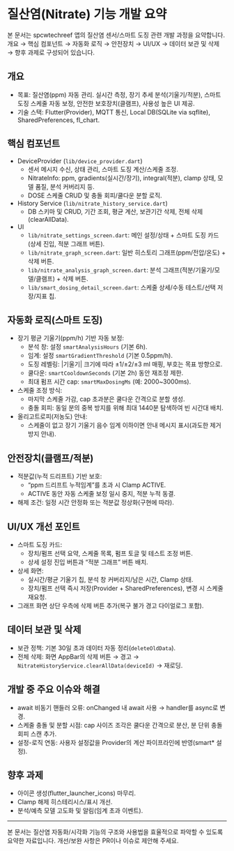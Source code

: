 # 질산염(Nitrate) 기능 개발 요약

본 문서는 spcwtechreef 앱의 질산염 센서/스마트 도징 관련 개발 과정을 요약합니다. 개요 → 핵심 컴포넌트 → 자동화 로직 → 안전장치 → UI/UX → 데이터 보관 및 삭제 → 향후 과제로 구성되어 있습니다.

## 개요
- 목표: 질산염(ppm) 자동 관리. 실시간 측정, 장기 추세 분석(기울기/적분), 스마트 도징 스케줄 자동 보정, 안전한 보호장치(클램프), 사용성 높은 UI 제공.
- 기술 스택: Flutter(Provider), MQTT 통신, Local DB(SQLite via sqflite), SharedPreferences, fl_chart.

## 핵심 컴포넌트
- DeviceProvider (`lib/device_provider.dart`)
  - 센서 메시지 수신, 상태 관리, 스마트 도징 계산/스케줄 조정.
  - NitrateInfo: ppm, gradients(실시간/장기), integral(적분), clamp 상태, 모델 품질, 분석 커버리지 등.
  - DOSE 스케줄 CRUD 및 충돌 회피/쿨다운 분할 로직.
- History Service (`lib/nitrate_history_service.dart`)
  - DB 스키마 및 CRUD, 기간 조회, 평균 계산, 보관기간 삭제, 전체 삭제(clearAllData).
- UI
  - `lib/nitrate_settings_screen.dart`: 메인 설정/상태 + 스마트 도징 카드(상세 진입, 적분 그래프 버튼).
  - `lib/nitrate_graph_screen.dart`: 일반 히스토리 그래프(ppm/전압/온도) + 삭제 버튼.
  - `lib/nitrate_analysis_graph_screen.dart`: 분석 그래프(적분/기울기/모델/클램프) + 삭제 버튼.
  - `lib/smart_dosing_detail_screen.dart`: 스케줄 상세/수동 테스트/선택 저장/지표 칩.

## 자동화 로직(스마트 도징)
- 장기 평균 기울기(ppm/h) 기반 자동 보정:
  - 분석 창: 설정 `smartAnalysisHours` (기본 6h).
  - 임계: 설정 `smartGradientThreshold` (기본 0.5ppm/h).
  - 도징 레벨링: |기울기| 크기에 따라 ±1/±2/±3 ml 매핑, 부호는 목표 방향으로.
  - 쿨다운: `smartCooldownSeconds` (기본 2h) 동안 재조정 제한.
  - 최대 펌프 시간 cap: `smartMaxDosingMs` (예: 2000~3000ms).
- 스케줄 조정 방식:
  - 마지막 스케줄 가감, cap 초과분은 쿨다운 간격으로 분할 생성.
  - 충돌 회피: 동일 분의 중복 방지를 위해 최대 1440분 탐색하여 빈 시간대 배치.
- 올리고트로피(저농도) 안내:
  - 스케줄이 없고 장기 기울기 음수 임계 이하이면 안내 메시지 표시(과도한 제거 방지 안내).

## 안전장치(클램프/적분)
- 적분값(누적 드리프트) 기반 보호:
  - “ppm 드리프트 누적임계”를 초과 시 Clamp ACTIVE.
  - ACTIVE 동안 자동 스케줄 보정 일시 중지, 적분 누적 동결.
- 해제 조건: 일정 시간 안정화 또는 적분값 정상화(구현에 따라).

## UI/UX 개선 포인트
- 스마트 도징 카드:
  - 장치/펌프 선택 요약, 스케줄 목록, 펌프 토글 및 테스트 조정 버튼.
  - 상세 설정 진입 버튼과 “적분 그래프” 버튼 배치.
- 상세 화면:
  - 실시간/평균 기울기 칩, 분석 창 커버리지/남은 시간, Clamp 상태.
  - 장치/펌프 선택 즉시 저장(Provider + SharedPreferences), 변경 시 스케줄 재요청.
- 그래프 화면 상단 우측에 삭제 버튼 추가(복구 불가 경고 다이얼로그 포함).

## 데이터 보관 및 삭제
- 보관 정책: 기본 30일 초과 데이터 자동 정리(`deleteOldData`).
- 전체 삭제: 화면 AppBar의 삭제 버튼 → 경고 → `NitrateHistoryService.clearAllData(deviceId)` → 재로딩.

## 개발 중 주요 이슈와 해결
- await 비동기 핸들러 오류: onChanged 내 await 사용 → handler를 async로 변경.
- 스케줄 충돌 및 분할 시점: cap 사이즈 조각은 쿨다운 간격으로 분산, 분 단위 충돌 회피 스캔 추가.
- 설정-로직 연동: 사용자 설정값을 Provider의 계산 파이프라인에 반영(smart* 설정).

## 향후 과제
- 아이콘 생성(flutter_launcher_icons) 마무리.
- Clamp 해제 히스테리시스/표시 개선.
- 분석/예측 모델 고도화 및 알림(임계 초과 이벤트).

---
본 문서는 질산염 자동화/시각화 기능의 구조와 사용법을 효율적으로 파악할 수 있도록 요약한 자료입니다. 개선/보완 사항은 PR이나 이슈로 제안해 주세요.
